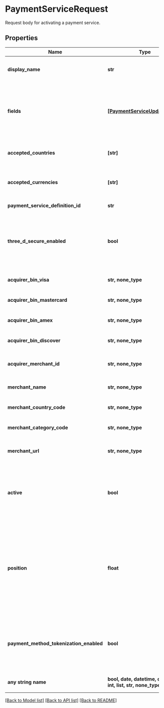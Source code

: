 # PaymentServiceRequest

Request body for activating a payment service.

## Properties
Name | Type | Description | Notes
------------ | ------------- | ------------- | -------------
**display_name** | **str** | A custom name for the payment service. This will be shown in the Admin UI. | 
**fields** | [**[PaymentServiceUpdateFields]**](PaymentServiceUpdateFields.md) | A list of fields, each containing a key-value pair for each field defined by the definition for this payment service e.g. for stripe-card &#x60;secret_key&#x60; is required and so must be sent within this field. | 
**accepted_countries** | **[str]** | A list of countries that this payment service needs to support in ISO two-letter code format. | 
**accepted_currencies** | **[str]** | A list of currencies that this payment service needs to support in ISO 4217 three-letter code format. | 
**payment_service_definition_id** | **str** | The ID of the payment service to use. | 
**three_d_secure_enabled** | **bool** | Defines if 3-D Secure is enabled for the service (can only be enabled if the payment service definition supports the &#x60;three_d_secure_hosted&#x60; feature). This does not affect pass through 3-D Secure data. | [optional]  if omitted the server will use the default value of False
**acquirer_bin_visa** | **str, none_type** | Acquiring institution identification code for VISA. | [optional] 
**acquirer_bin_mastercard** | **str, none_type** | Acquiring institution identification code for Mastercard. | [optional] 
**acquirer_bin_amex** | **str, none_type** | Acquiring institution identification code for Amex. | [optional] 
**acquirer_bin_discover** | **str, none_type** | Acquiring institution identification code for Discover. | [optional] 
**acquirer_merchant_id** | **str, none_type** | Merchant identifier used in authorisation requests (assigned by the acquirer). | [optional] 
**merchant_name** | **str, none_type** | Merchant name (assigned by the acquirer). | [optional] 
**merchant_country_code** | **str, none_type** | ISO 3166-1 numeric three-digit country code. | [optional] 
**merchant_category_code** | **str, none_type** | Merchant category code that describes the business. | [optional] 
**merchant_url** | **str, none_type** | Fully qualified URL of 3-D Secure requestor website or customer care site. | [optional] 
**active** | **bool** | Defines if this service is currently active or not. | [optional]  if omitted the server will use the default value of True
**position** | **float** | The numeric rank of a payment service. Payment services with a lower position value are processed first. When a payment services is inserted at a position, any payment services with the the same value or higher are shifted down a position accordingly. When left out, the payment service is inserted at the end of the list. | [optional] 
**payment_method_tokenization_enabled** | **bool** | Defines if tokenization is enabled for the service (can only be enabled if the payment service definition supports it). | [optional]  if omitted the server will use the default value of False
**any string name** | **bool, date, datetime, dict, float, int, list, str, none_type** | any string name can be used but the value must be the correct type | [optional]

[[Back to Model list]](../README.md#documentation-for-models) [[Back to API list]](../README.md#documentation-for-api-endpoints) [[Back to README]](../README.md)


